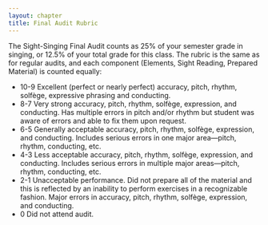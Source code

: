 ```yaml
---
layout: chapter
title: Final Audit Rubric
---
```


The Sight-Singing Final Audit counts as 25% of your semester grade in singing, or 12.5% of your total grade for this class. The rubric is the same as for regular audits, and each component (Elements, Sight Reading, Prepared Material) is counted equally: 

- 10-9 Excellent (perfect or nearly perfect) accuracy, pitch, rhythm, solfège, expressive phrasing and conducting. 
- 8-7 Very strong accuracy, pitch, rhythm, solfège, expression, and conducting. Has multiple errors in pitch and/or rhythm but student was aware of errors and able to fix them upon request.
- 6-5 Generally acceptable accuracy, pitch, rhythm, solfège, expression, and conducting. Includes serious errors in one major area—pitch, rhythm, conducting, etc. 
- 4-3 Less acceptable accuracy, pitch, rhythm, solfège, expression, and conducting. Includes serious errors in multiple major areas—pitch, rhythm, conducting, etc. 
- 2-1 Unacceptable performance. Did not prepare all of the material and this is reflected by an inability to perform exercises in a recognizable fashion. Major errors in accuracy, pitch, rhythm, solfège, expression, and conducting. 
- 0 Did not attend audit.